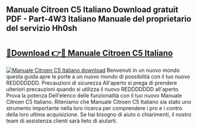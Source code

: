 ## Manuale Citroen C5 Italiano Download gratuit PDF - Part-4W3 Italiano Manuale del proprietario del servizio Hh0sh

# <h2><a href="http://dfff7w.blite.top/?on=Manuale+Citroen+C5+Italiano">🔗Download 👉🔴 Manuale Citroen C5 Italiano</a></h2>

[![Manuale Citroen C5 Italiano download](https://i.imgur.com/lujVjoI.png)](http://dfff7w.blite.top/?on=Manuale+Citroen+C5+Italiano)
Benvenuti in un nuovo mondo questa guida apre le porte a un nuovo mondo di possibilità con il tuo nuovo REDDDDDDD. Precauzioni di sicurezza All'aperto si prega di prendere ulteriori precauzioni quando si utilizza il nuovo REDDDDDDD all'aperto. Prova la potenza Dell'elenco delle funzionalità con il tuo nuovo Manuale Citroen C5 Italiano. Riteniamo che Manuale Citroen C5 Italiano sia stato uno strumento importante nella loro ricerca per comprendere i pro e i contro della loro ultima acquisizione. Se hai bisogno di aiuto o chiarimenti, il nostro team di assistenza clienti sarà lieto di aiutarti.

